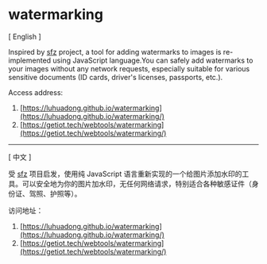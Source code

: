 # watermarking

[ English ]

Inspired by [sfz](https://github.com/joyqi/sfz) project, a tool for adding watermarks to images is re-implemented using JavaScript language.You can safely add watermarks to your images without any network requests, especially suitable for various sensitive documents (ID cards, driver's licenses, passports, etc.).

Access address:

1. [https://luhuadong.github.io/watermarking](https://luhuadong.github.io/watermarking/)
2. [https://getiot.tech/webtools/watermarking](https://getiot.tech/webtools/watermarking/)

---

[ 中文 ]

受 [sfz](https://github.com/joyqi/sfz) 项目启发，使用纯 JavaScript 语言重新实现的一个给图片添加水印的工具。可以安全地为你的图片加水印，无任何网络请求，特别适合各种敏感证件（身份证、驾照、护照等）。

访问地址：

1. [https://luhuadong.github.io/watermarking](https://luhuadong.github.io/watermarking/)
2. [https://getiot.tech/webtools/watermarking](https://getiot.tech/webtools/watermarking/)
